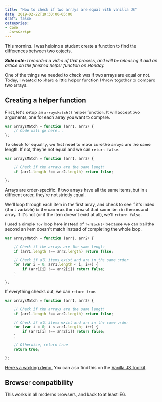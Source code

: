 ```yaml
---
title: "How to check if two arrays are equal with vanilla JS"
date: 2019-02-22T10:30:00-05:00
draft: false
categories:
- Code
- JavaScript
---
```


This morning, I was helping a student create a function to find the differences between two objects.

*__Side note:__ I recorded a video of that process, and will be releasing it and an article on the finished helper function on Monday.*

One of the things we needed to check was if two arrays are equal or not. Today, I wanted to share a little helper function I threw together to compare two arrays.

## Creating a helper function

First, let's setup an `arraysMatch()` helper function. It will accept two arguments, one for each array you want to compare.

```js
var arraysMatch = function (arr1, arr2) {
	// Code will go here...
};
```

To check for equality, we first need to make sure the arrays are the same length. If not, they're not equal and we can `return false`.

```js
var arraysMatch = function (arr1, arr2) {

	// Check if the arrays are the same length
	if (arr1.length !== arr2.length) return false;

};
```

Arrays are order-specific. If two arrays have all the same items, but in a different order, they're not strictly equal.

We'll loop through each item in the first array, and check to see if it's index (the `i` variable) is the same as the index of that same item in the second array. If it's not (or if the item doesn't exist at all), we'll `return false`.

I used a simple `for` loop here instead of `forEach()` because we can bail the second an item doesn't match instead of completing the whole loop.

```js
var arraysMatch = function (arr1, arr2) {

	// Check if the arrays are the same length
	if (arr1.length !== arr2.length) return false;

	// Check if all items exist and are in the same order
	for (var i = 0; arr1.length < i; i++) {
		if (arr1[i] !== arr2[i]) return false;
	}

};
```

If everything checks out, we can `return true`.

```js
var arraysMatch = function (arr1, arr2) {

	// Check if the arrays are the same length
	if (arr1.length !== arr2.length) return false;

	// Check if all items exist and are in the same order
	for (var i = 0; i < arr1.length; i++) {
		if (arr1[i] !== arr2[i]) return false;
	}

	// Otherwise, return true
	return true;

};
```

[Here's a working demo.](https://codepen.io/cferdinandi/pen/exwjoZ) You can also find this on the [Vanilla JS Toolkit](https://vanillajstoolkit.com).

## Browser compatibility

This works in all moderns browsers, and back to at least IE6.